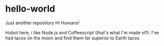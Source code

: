 # hello-world
Just another repository 
Hi Humans!

Hubot here, i like Node.js and Coffeescript (that's what I'm made of!).
I've had tacos on the moon and find them far superior to Earth tacos. 
